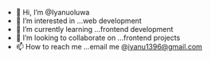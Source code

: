 - 👋 Hi, I’m @Iyanuoluwa
- 👀 I’m interested in ...web development 
- 🌱 I’m currently learning ...frontend development 
- 💞️ I’m looking to collaborate on ...frontend projects 
- 📫 How to reach me ...email me @iyanu1396@gmail.com 

<!---
Iyanu1396/Iyanu1396 is a ✨ special ✨ repository because its `README.md` (this file) appears on your GitHub profile.
You can click the Preview link to take a look at your changes.
--->

